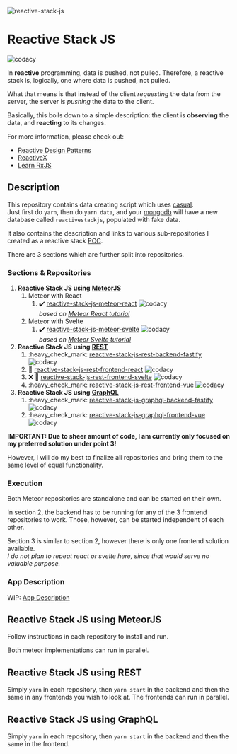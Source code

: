 ![reactive-stack-js](https://avatars0.githubusercontent.com/u/72337471?s=75)

# Reactive Stack JS

![codacy](https://img.shields.io/codacy/grade/e0146e29a3134038b4dcf95db9eb5a38.svg)

In **reactive** programming, data is pushed, not pulled. Therefore, a reactive stack is, logically, one where data is pushed, not pulled.

What that means is that instead of the client _requesting_ the data from the server, the server is _pushing_ the data to the client.

Basically, this boils down to a simple description: the client is **observing** the data, and **reacting** to its changes.

For more information, please check out:

*   [Reactive Design Patterns](https://www.manning.com/books/reactive-design-patterns)
*   [ReactiveX](http://reactivex.io/)
*   [Learn RxJS](https://www.learnrxjs.io/)

## Description

This repository contains data creating script which uses [casual](https://github.com/boo1ean/casual).  
Just first do `yarn`, then do `yarn data`, and your [mongodb](https://www.mongodb.com/) will have a new database called `reactivestackjs`, populated with fake data.

It also contains the description and links to various sub-repositories I created as a reactive stack [POC](https://en.wikipedia.org/wiki/Proof_of_concept).

There are 3 sections which are further split into repositories.

### Sections & Repositories

1.  **Reactive Stack JS using** [**MeteorJS**](https://www.meteor.com/)
    1.  Meteor with React
        1.  :heavy_check_mark: [reactive-stack-js-meteor-react](https://github.com/reactive-stack-js/reactive-stack-js-meteor-react)  ![codacy](https://img.shields.io/codacy/grade/98ad0c6272944d118262961a01eb18bf.svg)  
            _based on [Meteor React tutorial](https://www.meteor.com/tutorials/react/creating-an-app)_
    2.  Meteor with Svelte
        1.  :heavy_check_mark: [reactive-stack-js-meteor-svelte](https://github.com/reactive-stack-js/reactive-stack-js-meteor-svelte)  ![codacy](https://img.shields.io/codacy/grade/4f1e2a2773f0487d8c76383194188c7d.svg)  
            _based on [Meteor Svelte tutorial](https://www.meteor.com/tutorials/svelte/creating-an-app)_
2.  **Reactive Stack JS using** [**REST**](https://restfulapi.net/)
    1.  :heavy\_check\_mark: [reactive-stack-js-rest-backend-fastify](https://github.com/reactive-stack-js/reactive-stack-js-rest-backend-fastify)  ![codacy](https://img.shields.io/codacy/grade/f642d79675444ada87a00c7ed30be7c8.svg)
    2.  :construction: [reactive-stack-js-rest-frontend-react](https://github.com/reactive-stack-js/reactive-stack-js-rest-frontend-react)  ![codacy](https://img.shields.io/codacy/grade/9a399288413f4e4d99397fc60e2c996e.svg)
    3.  :x: :construction: [reactive-stack-js-rest-frontend-svelte](https://github.com/reactive-stack-js/reactive-stack-js-rest-frontend-svelte)  ![codacy](https://img.shields.io/codacy/grade/428d2903338e4383901946a72ee21de2.svg)
    4.  :heavy\_check\_mark: [reactive-stack-js-rest-frontend-vue](https://github.com/reactive-stack-js/reactive-stack-js-rest-frontend-vue)  ![codacy](https://img.shields.io/codacy/grade/ea870a2512e44b10b508449a5ddd9e71.svg)
3.  **Reactive Stack JS using** [**GraphQL**](https://graphql.org/)
    1.  :heavy\_check\_mark: [reactive-stack-js-graphql-backend-fastify](https://github.com/reactive-stack-js/reactive-stack-js-graphql-backend-fastify)  ![codacy](https://img.shields.io/codacy/grade/c0a69a2288e64d56a76ce8756c1ff19f.svg)
    2.  :heavy\_check\_mark: [reactive-stack-js-graphql-frontend-vue](https://github.com/reactive-stack-js/reactive-stack-js-graphql-frontend-vue)  ![codacy](https://img.shields.io/codacy/grade/554b0ca636f14d389a8560f2703decb4.svg)

**IMPORTANT: Due to sheer amount of code, I am currently only focused on my preferred solution under point 3!**

However, I will do my best to finalize all repositories and bring them to the same level of equal functionality.

### Execution

Both Meteor repositories are standalone and can be started on their own.

In section 2, the backend has to be running for any of the 3 frontend repositories to work. Those, however, can be started independent of each other.

Section 3 is similar to section 2, however there is only one frontend solution available.  
_I do not plan to repeat react or svelte here, since that would serve no valuable purpose._

### App Description

WIP: [App Description](https://github.com/reactive-stack-js/reactive-stack-js/wiki/App-Description)

## Reactive Stack JS using MeteorJS

Follow instructions in each repository to install and run.

Both meteor implementations can run in parallel.

## Reactive Stack JS using REST

Simply `yarn` in each repository, then `yarn start` in the backend and then the same in any frontends you wish to look at. The frontends can run in parallel.

## Reactive Stack JS using GraphQL

Simply `yarn` in each repository, then `yarn start` in the backend and then the same in the frontend.
